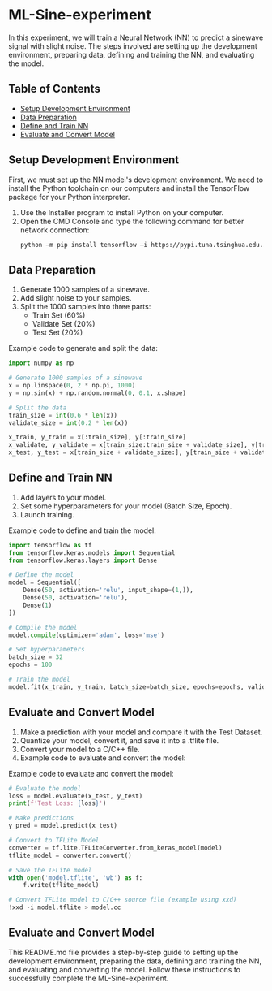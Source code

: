 # ML-Sine-experiment

In this experiment, we will train a Neural Network (NN) to predict a sinewave signal with slight noise. The steps involved are setting up the development environment, preparing data, defining and training the NN, and evaluating the model.

## Table of Contents
- [Setup Development Environment](#setup-development-environment)
- [Data Preparation](#data-preparation)
- [Define and Train NN](#define-and-train-nn)
- [Evaluate and Convert Model](#evaluate-and-convert-model)

## Setup Development Environment

First, we must set up the NN model's development environment. We need to install the Python toolchain on our computers and install the TensorFlow package for your Python interpreter. 

1. Use the Installer program to install Python on your computer.
2. Open the CMD Console and type the following command for better network connection:
    ```sh
    python –m pip install tensorflow –i https://pypi.tuna.tsinghua.edu.cn/simple
    ```

## Data Preparation

1. Generate 1000 samples of a sinewave.
2. Add slight noise to your samples.
3. Split the 1000 samples into three parts:
    - Train Set (60%)
    - Validate Set (20%)
    - Test Set (20%)

Example code to generate and split the data:

```python
import numpy as np

# Generate 1000 samples of a sinewave
x = np.linspace(0, 2 * np.pi, 1000)
y = np.sin(x) + np.random.normal(0, 0.1, x.shape)

# Split the data
train_size = int(0.6 * len(x))
validate_size = int(0.2 * len(x))

x_train, y_train = x[:train_size], y[:train_size]
x_validate, y_validate = x[train_size:train_size + validate_size], y[train_size:train_size + validate_size]
x_test, y_test = x[train_size + validate_size:], y[train_size + validate_size:]
```

## Define and Train NN
1. Add layers to your model.
2. Set some hyperparameters for your model (Batch Size, Epoch).
3. Launch training.
   
Example code to define and train the model:
```python
import tensorflow as tf
from tensorflow.keras.models import Sequential
from tensorflow.keras.layers import Dense

# Define the model
model = Sequential([
    Dense(50, activation='relu', input_shape=(1,)),
    Dense(50, activation='relu'),
    Dense(1)
])

# Compile the model
model.compile(optimizer='adam', loss='mse')

# Set hyperparameters
batch_size = 32
epochs = 100

# Train the model
model.fit(x_train, y_train, batch_size=batch_size, epochs=epochs, validation_data=(x_validate, y_validate))
```

## Evaluate and Convert Model
1. Make a prediction with your model and compare it with the Test Dataset.
2. Quantize your model, convert it, and save it into a .tflite file.
3. Convert your model to a C/C++ file.
4. Example code to evaluate and convert the model:

Example code to evaluate and convert the model:
```python
# Evaluate the model
loss = model.evaluate(x_test, y_test)
print(f'Test Loss: {loss}')

# Make predictions
y_pred = model.predict(x_test)

# Convert to TFLite Model
converter = tf.lite.TFLiteConverter.from_keras_model(model)
tflite_model = converter.convert()

# Save the TFLite model
with open('model.tflite', 'wb') as f:
    f.write(tflite_model)

# Convert TFLite model to C/C++ source file (example using xxd)
!xxd -i model.tflite > model.cc
```

## Evaluate and Convert Model
This README.md file provides a step-by-step guide to setting up the development environment, preparing the data, defining and training the NN, and evaluating and converting the model. Follow these instructions to successfully complete the ML-Sine-experiment.
